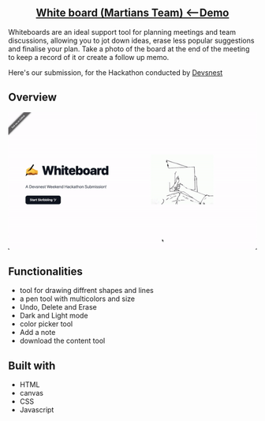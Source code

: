 [<h2  align="center">White board (Martians Team) <--Demo</h2>](https://chandana-whiteboard.netlify.app/)
Whiteboards are an ideal support tool for planning meetings and team discussions, allowing you to jot down ideas, erase less popular suggestions and finalise your plan. Take a photo of the board at the end of the meeting to keep a record of it or create a follow up memo.

Here's our submission, for the Hackathon conducted by [Devsnest](https://www.devsnest.in/)
## Overview
<img alt="Coding"  src="/landing-page.gif">

## Functionalities

 - tool for drawing diffrent shapes and lines
-   a pen tool with multicolors and size
-  Undo, Delete and Erase
-   Dark and Light mode 
-   color picker tool
-   Add a note
-   download the content tool

## Built with

 - HTML
 - canvas
 - CSS
 - Javascript


 
